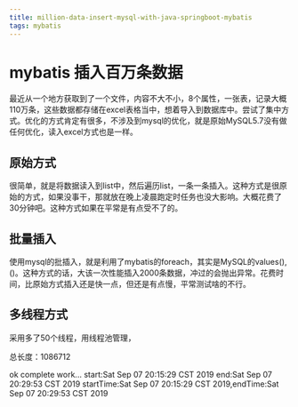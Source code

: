 ```yaml
---
title: million-data-insert-mysql-with-java-springboot-mybatis
tags: mybatis
---
```


# mybatis 插入百万条数据

最近从一个地方获取到了一个文件，内容不大不小，8个属性，一张表，记录大概110万条，这些数据都存储在excel表格当中，想着导入到数据库中。尝试了集中方式。优化的方式肯定有很多，不涉及到mysql的优化，就是原始MySQL5.7没有做任何优化，读入excel方式也是一样。

## 原始方式 

很简单，就是将数据读入到list中，然后遍历list，一条一条插入。这种方式是很原始的方式，如果没事干，那就放在晚上凌晨跑定时任务也没大影响。大概花费了30分钟吧。这种方式如果在平常是有点受不了的。

## 批量插入

使用mysql的批插入，就是利用了mybatis的foreach，其实是MySQL的values(),()。这种方式的话，大该一次性能插入2000条数据，冲过的会抛出异常。花费时间，比原始方式插入还是快一点，但还是有点慢，平常测试啥的不行。

## 多线程方式

采用多了50个线程，用线程池管理，

总长度：1086712

ok complete work...
start:Sat Sep 07 20:15:29 CST 2019
end:Sat Sep 07 20:29:53 CST 2019
startTime:Sat Sep 07 20:15:29 CST 2019,endTime:Sat Sep 07 20:29:53 CST 2019